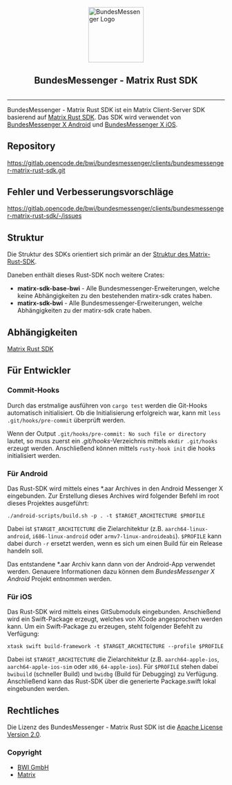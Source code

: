<div style="display: flex; align-items: center; justify-content: center; flex-direction: column;">
  <img src="https://gitlab.opencode.de/bwi/bundesmessenger/info/-/raw/main/images/logo.png?inline=false" alt="BundesMessenger Logo" width="128" height="128">
  <h2>BundesMessenger - Matrix Rust SDK</h2>
</div>

----

BundesMessenger - Matrix Rust SDK ist ein Matrix Client-Server SDK basierend
auf [Matrix Rust SDK](https://github.com/matrix-org/matrix-rust-sdk).
Das SDK wird verwendet
von [BundesMessenger X Android](https://gitlab.opencode.de/bwi/bundesmessenger/clients/bundesmessenger-x-android.git)
und [BundesMessenger X iOS](https://gitlab.opencode.de/bwi/bundesmessenger/clients/bundesmessenger-x-ios.git).

## Repository

https://gitlab.opencode.de/bwi/bundesmessenger/clients/bundesmessenger-matrix-rust-sdk.git

## Fehler und Verbesserungsvorschläge

https://gitlab.opencode.de/bwi/bundesmessenger/clients/bundesmessenger-matrix-rust-sdk/-/issues

## Struktur

Die Struktur des SDKs orientiert sich primär an
der [Struktur des Matrix-Rust-SDK](https://github.com/matrix-org/matrix-rust-sdk?tab=readme-ov-file#project-structure).

Daneben enthält dieses Rust-SDK noch weitere Crates:

* **matirx-sdk-base-bwi** - Alle Bundesmessenger-Erweiterungen, welche keine Abhängigkeiten zu den bestehenden
  matirx-sdk crates haben.
* **matirx-sdk-bwi** - Alle Bundesmessenger-Erweiterungen, welche Abhängigkeiten zu der matirx-sdk crate haben.

## Abhängigkeiten

[Matrix Rust SDK](https://github.com/matrix-org/matrix-rust-sdk)

## Für Entwickler

### Commit-Hooks

Durch das erstmalige ausführen von `cargo test` werden die Git-Hooks automatisch initialisiert.
Ob die Initialisierung erfolgreich war, kann mit `less .git/hooks/pre-commit` überprüft werden.

Wenn der Output `.git/hooks/pre-commit: No such file or directory` lautet, so muss zuerst ein _.git/hooks_-Verzeichnis
mittels `mkdir .git/hooks` erzeugt werden.
Anschließend können mittels `rusty-hook init` die hooks initialisiert werden.

### Für Android

Das Rust-SDK wird mittels eines *.aar Archives in den Android Messenger X eingebunden.
Zur Erstellung dieses Archives wird folgender Befehl im root dieses Projektes ausgeführt:

```./android-scripts/build.sh -p . -t $TARGET_ARCHITECTURE $PROFILE```

Dabei ist `$TARGET_ARCHITECTURE` die Zielarchitektur (z.B. `aarch64-linux-android`, `i686-linux-android` oder
`armv7-linux-androideabi`).
`$PROFILE` kann dabei durch `-r` ersetzt werden, wenn es sich um einen Build für ein Release handeln soll.

Das entstandene *.aar Archiv kann dann von der Android-App verwendet werden.
Genauere Informationen dazu können dem _BundesMessenger X Android_ Projekt entnommen werden.

### Für iOS

Das Rust-SDK wird mittels eines GitSubmoduls eingebunden.
Anschießend wird ein Swift-Package erzeugt, welches von XCode angesprochen werden kann.
Um ein Swift-Package zu erzeugen, steht folgender Befehlt zu Verfügung:

```xtask swift build-framework -t $TARGET_ARCHITECTURE --profile $PROFILE```

Dabei ist `$TARGET_ARCHITECTURE` die Zielarchitektur (z.B. `aarch64-apple-ios`, `aarch64-apple-ios-sim` oder
`x86_64-apple-ios`).
Für `$PROFILE` stehen dabei `bwibuild` (schneller Build) und `bwidbg` (Build für Debugging) zu Verfügung.
Anschließend kann das Rust-SDK über die generierte Package.swift lokal eingebunden werden.

## Rechtliches

Die Lizenz des BundesMessenger - Matrix Rust SDK ist die [Apache License Version 2.0](./LICENSE).

### Copyright

- [BWI GmbH](https://messenger.bwi.de/copyright)
- [Matrix](https://matrix.org/)
